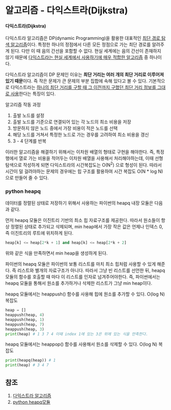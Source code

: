 # 알고리즘 - 다익스트라(Dijkstra)

#### 다익스트라(Dijkstra)

다익스트라 알고리즘은 DP(dynamic Programming)을 활용한 대표적인 <u>최단 경로 탐색 알고리즘</u>이다. 특정한 하나의 정점에서 다른 모든 정점으로 가는 최단 경로를 알려주게 된다. 다만 이 때 음의 간선을 포함할 수 없다. 현실 세계에는 음의 간선이 존재하지 않기 때문에 <u>다익스트라는 현실 세계에서 사용하기에 매우 적합한 알고리즘</u> 중 하나이다. 

다익스트라 알고리즘이 DP 문제인 이유는 **최단 거리는 여러 개의 최단 거리로 이루어져있기 때문**이다. 즉 작은 문제가 큰 문제의 부분 집합에 속해 있다고 볼 수 있다. 기본적으로 다익스트라는 <u>하나의 최단 거리를 구할 때 그 이전까지 구했던 최단 거리 정보를 그대로 사용</u>한다는 특징이 있다. 

알고리즘 작동 과정 

1. 출발 노드를 설정
2. 출발 노드를 기준으로 연결되어 있는 각 노드의 최소 비용을 저장
3. 방문하지 않은 노드 중에서 가장 비용이 적은 노드를 선택
4. 해당 노드를 거쳐서 특정한 노드로 가는 경우를 고려하여 최소 비용을 갱신
5. 3 - 4 단계를 반복

이러한 알고리즘을 해결하기 위해서는 이차원 배열의 형태로 구현을 해야한다. 즉, 특정 행에서 열로 가는 비용을 적어두는 이차원 배열을 사용해서 처리해야하는데, 이때 선형탐색으로 작성하게 되면 다익스트라의 시간복잡도는 O(N<sup>2</sup>) 으로 형성이 된다. 따라서 시간이 덜 걸려야하는 문제의 경우에는 힙 구조를 활용하여 시간 복잡도 O(N * log N)으로 만들어 줄 수 있다. 

### python heapq

데이터를 정렬된 상태로 저장하기 위해서 사용하는 파이썬의 heapq 내장 모듈은 다음과 같다. 

먼저 heapq 모듈은 이진트리 기반의 최소 힙 자료구조를 제공한다. 따라서 원소들이 항상 정렬된 상태로 추가되고 삭제되며, min heap에서 가장 작은 값은 언제나 인덱스 0, 즉 이진트리의 루트에 위치하게 된다. 

```python
heap[k] <= heap[2*k + 1] and heap[k] <= heap[2*k + 2]
```

위와 같은 식을 만족하면서 min heap을 생성하게 된다. 

파이썬의 heapq 모듈은 파이썬의 보통 리스트를 마치 최소 힙처럼 사용할 수 있게 해준다. 즉 리스트와 별개의 자료구조가 아니다. 따라서 그냥 빈 리스트를 선언한 뒤, heapq 모듈의 함수를 호출할 때 마다 이 리스트를 인자로 넘겨주어야한다. 즉, 파이썬에서는 heapq 모듈을 통해서 원소를 추가하거나 삭제한 리스트가 그냥 min heap이다. 

heapq 모듈에서는 heappush() 함수를 사용해 힙에 원소를 추가할 수 있다. O(log N) 복잡도 

```python
heap = []
heappush(heap, 4)
heappush(heap, 1)
heappush(heap, 7)
heappush(heap, 3)
print(heap) # 1 3 7 4 이때 index 1에 있는 3은 위에 있는 식을 만족한다. 
```

heapq 모듈에서는 heappop() 함수를 사용해서 원소를 삭제할 수 있다. O(log N) 복잡도 

```python
print(heapq(heap)) # 1
print(heap) # 3 4 7
```



## 참조 

1. [다익스트라 알고리즘](https://blog.naver.com/ndb796/221234424646)
2. [python heapq모듈](https://www.daleseo.com/python-heapq/)


